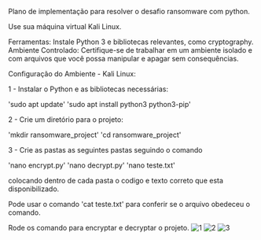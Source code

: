 Plano de implementação para resolver o desafio ransomware com python.

Use sua máquina virtual Kali Linux.

Ferramentas: Instale Python 3 e bibliotecas relevantes, como cryptography.
Ambiente Controlado: Certifique-se de trabalhar em um ambiente isolado e com arquivos que você possa manipular e apagar sem consequências.

Configuração do Ambiente - Kali Linux:

1 - Instalar o Python e as bibliotecas necessárias:

'sudo apt update'
'sudo apt install python3 python3-pip'

2 - Crie um diretório para o projeto:

'mkdir ransomware_project'
'cd ransomware_project'

3 - Crie as pastas as seguintes pastas seguindo o comando

'nano encrypt.py'
'nano decrypt.py'
'nano teste.txt'

colocando dentro de cada pasta o codigo e texto correto que esta disponibilizado.

Pode usar o comando 'cat teste.txt' para conferir se o arquivo obedeceu o comando.

Rode os comando para encryptar e decryptar o projeto.
![1](https://github.com/user-attachments/assets/ce663f8b-2f5f-4a7e-9b90-c596fa6de603)
![2](https://github.com/user-attachments/assets/82550a91-39f7-430e-9263-340251f607a0)
![3](https://github.com/user-attachments/assets/15c6748c-0e65-496c-ab68-e03500668b30)


